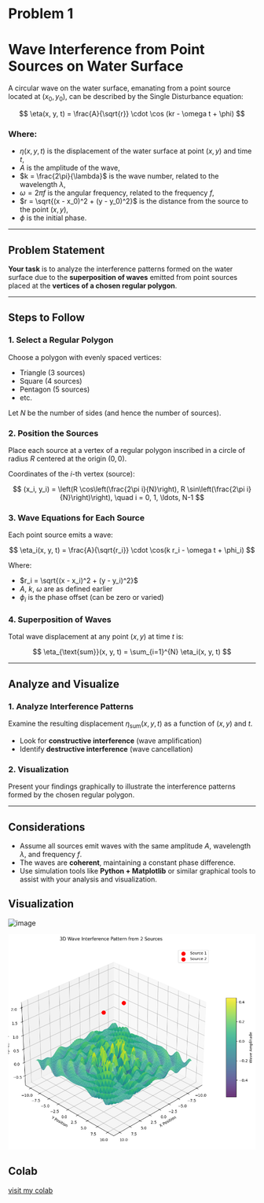 # Problem 1

#  Wave Interference from Point Sources on Water Surface

A circular wave on the water surface, emanating from a point source located at $(x_0, y_0)$, can be described by the Single Disturbance equation:

$$
\eta(x, y, t) = \frac{A}{\sqrt{r}} \cdot \cos (kr - \omega t + \phi)
$$

### Where:
- $\eta(x, y, t)$ is the displacement of the water surface at point $(x, y)$ and time $t$,
- $A$ is the amplitude of the wave,
- $k = \frac{2\pi}{\lambda}$ is the wave number, related to the wavelength $\lambda$,
- $\omega = 2\pi f$ is the angular frequency, related to the frequency $f$,
- $r = \sqrt{(x - x_0)^2 + (y - y_0)^2}$ is the distance from the source to the point $(x, y)$,
- $\phi$ is the initial phase.

---

##  Problem Statement

**Your task** is to analyze the interference patterns formed on the water surface due to the **superposition of waves** emitted from point sources placed at the **vertices of a chosen regular polygon**.

---

##  Steps to Follow

### 1. Select a Regular Polygon
Choose a polygon with evenly spaced vertices:
- Triangle (3 sources)
- Square (4 sources)
- Pentagon (5 sources)
- etc.

Let $N$ be the number of sides (and hence the number of sources).

### 2. Position the Sources
Place each source at a vertex of a regular polygon inscribed in a circle of radius $R$ centered at the origin $(0, 0)$.

Coordinates of the $i$-th vertex (source):

$$
(x_i, y_i) = \left(R \cos\left(\frac{2\pi i}{N}\right), R \sin\left(\frac{2\pi i}{N}\right)\right), \quad i = 0, 1, \ldots, N-1
$$

### 3. Wave Equations for Each Source

Each point source emits a wave:

$$
\eta_i(x, y, t) = \frac{A}{\sqrt{r_i}} \cdot \cos(k r_i - \omega t + \phi_i)
$$

Where:
- $r_i = \sqrt{(x - x_i)^2 + (y - y_i)^2}$
- $A$, $k$, $\omega$ are as defined earlier
- $\phi_i$ is the phase offset (can be zero or varied)

### 4. Superposition of Waves

Total wave displacement at any point $(x, y)$ at time $t$ is:

$$
\eta_{\text{sum}}(x, y, t) = \sum_{i=1}^{N} \eta_i(x, y, t)
$$

---
##  Analyze and Visualize

### 1. Analyze Interference Patterns
Examine the resulting displacement $\eta_{\text{sum}}(x, y, t)$ as a function of $(x, y)$ and $t$.
- Look for **constructive interference** (wave amplification)
- Identify **destructive interference** (wave cancellation)

### 2. Visualization
Present your findings graphically to illustrate the interference patterns formed by the chosen regular polygon.

---

##  Considerations

- Assume all sources emit waves with the same amplitude $A$, wavelength $\lambda$, and frequency $f$.
- The waves are **coherent**, maintaining a constant phase difference.
- Use simulation tools like **Python + Matplotlib** or similar graphical tools to assist with your analysis and visualization.


## Visualization

![image](download.gif)

![alt text](image-1.png)

## Colab

[visit my colab](https://colab.research.google.com/drive/17KVWGFI514gB0WrxB1A9L_ATId5RwJIg?usp=sharing)